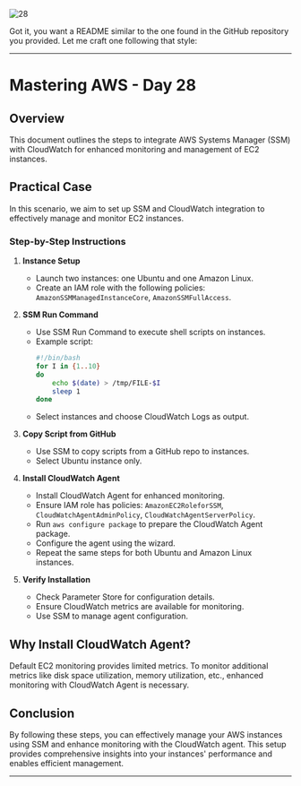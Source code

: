 ![28](https://github.com/saikiranpi/mastering-aws/assets/109568252/99d12fd1-b83e-4fb4-9867-03f7ce59a652)



Got it, you want a README similar to the one found in the GitHub repository you provided. Let me craft one following that style:

---

# Mastering AWS - Day 28

## Overview
This document outlines the steps to integrate AWS Systems Manager (SSM) with CloudWatch for enhanced monitoring and management of EC2 instances.

## Practical Case
In this scenario, we aim to set up SSM and CloudWatch integration to effectively manage and monitor EC2 instances.

### Step-by-Step Instructions
1. **Instance Setup**
   - Launch two instances: one Ubuntu and one Amazon Linux.
   - Create an IAM role with the following policies: `AmazonSSMManagedInstanceCore`, `AmazonSSMFullAccess`.

2. **SSM Run Command**
   - Use SSM Run Command to execute shell scripts on instances.
   - Example script:
     ```bash
     #!/bin/bash
     for I in {1..10}
     do
         echo $(date) > /tmp/FILE-$I
         sleep 1
     done
     ```
   - Select instances and choose CloudWatch Logs as output.

3. **Copy Script from GitHub**
   - Use SSM to copy scripts from a GitHub repo to instances.
   - Select Ubuntu instance only.

4. **Install CloudWatch Agent**
   - Install CloudWatch Agent for enhanced monitoring.
   - Ensure IAM role has policies: `AmazonEC2RoleforSSM`, `CloudWatchAgentAdminPolicy`, `CloudWatchAgentServerPolicy`.
   - Run `aws configure package` to prepare the CloudWatch Agent package.
   - Configure the agent using the wizard.
   - Repeat the same steps for both Ubuntu and Amazon Linux instances.

5. **Verify Installation**
   - Check Parameter Store for configuration details.
   - Ensure CloudWatch metrics are available for monitoring.
   - Use SSM to manage agent configuration.

## Why Install CloudWatch Agent?
Default EC2 monitoring provides limited metrics. To monitor additional metrics like disk space utilization, memory utilization, etc., enhanced monitoring with CloudWatch Agent is necessary.

## Conclusion
By following these steps, you can effectively manage your AWS instances using SSM and enhance monitoring with the CloudWatch agent. This setup provides comprehensive insights into your instances' performance and enables efficient management.

---
